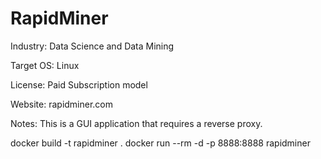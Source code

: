 # RapidMiner

Industry: Data Science and Data Mining

Target OS: Linux

License: Paid Subscription model 

Website: rapidminer.com

Notes: This is a GUI application that requires a reverse proxy. 

docker build -t rapidminer .
docker run --rm -d -p 8888:8888 rapidminer